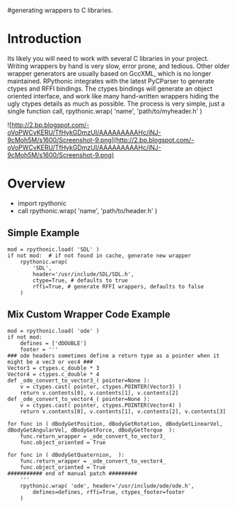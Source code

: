 #generating wrappers to C libraries.

# Introduction #

Its likely you will need to work with several C libraries in your project.  Writing wrappers by hand is very slow, error prone, and tedious.  Other older wrapper generators are usually based on GccXML, which is no longer maintained.  RPythonic integrates with the latest PyCParser to generate ctypes and RFFI bindings.  The ctypes bindings will generate an object oriented interface, and work like many hand-written wrappers hiding the ugly ctypes details as much as possible.  The process is very simple, just a single function call, rpythonic.wrap( 'name', 'path/to/myheader.h' )


![http://2.bp.blogspot.com/-oVoPWCvKERU/TfHykGDmzUI/AAAAAAAAAHc/iNJ-9cMoh5M/s1600/Screenshot-9.png](http://2.bp.blogspot.com/-oVoPWCvKERU/TfHykGDmzUI/AAAAAAAAAHc/iNJ-9cMoh5M/s1600/Screenshot-9.png)

# Overview #
  * import rpythonic
  * call rpythonic.wrap( 'name', 'path/to/header.h' )

## Simple Example ##
```
mod = rpythonic.load( 'SDL' )
if not mod:  # if not found in cache, generate new wrapper
	rpythonic.wrap( 
		'SDL', 
		header='/usr/include/SDL/SDL.h', 
		ctype=True, # defaults to true
		rffi=True, # generate RFFI wrappers, defaults to false
	)

```



## Mix Custom Wrapper Code Example ##
```
mod = rpythonic.load( 'ode' )
if not mod:
	defines = ['dDOUBLE']
	footer = '''
### ode headers sometimes define a return type as a pointer when it might be a vec3 or vec4 ###
Vector3 = ctypes.c_double * 3
Vector4 = ctypes.c_double * 4
def _ode_convert_to_vector3_( pointer=None ):
	v = ctypes.cast( pointer, ctypes.POINTER(Vector3) )
	return v.contents[0], v.contents[1], v.contents[2]
def _ode_convert_to_vector4_( pointer=None ):
	v = ctypes.cast( pointer, ctypes.POINTER(Vector4) )
	return v.contents[0], v.contents[1], v.contents[2], v.contents[3]

for func in ( dBodyGetPosition, dBodyGetRotation, dBodyGetLinearVel, dBodyGetAngularVel, dBodyGetForce, dBodyGetTorque  ):
	func.return_wrapper = _ode_convert_to_vector3_
	func.object_oriented = True

for func in ( dBodyGetQuaternion,  ):
	func.return_wrapper = _ode_convert_to_vector4_
	func.object_oriented = True
########### end of manual patch #########
	'''
	rpythonic.wrap( 'ode', header='/usr/include/ode/ode.h', 
		defines=defines, rffi=True, ctypes_footer=footer 
	)
```